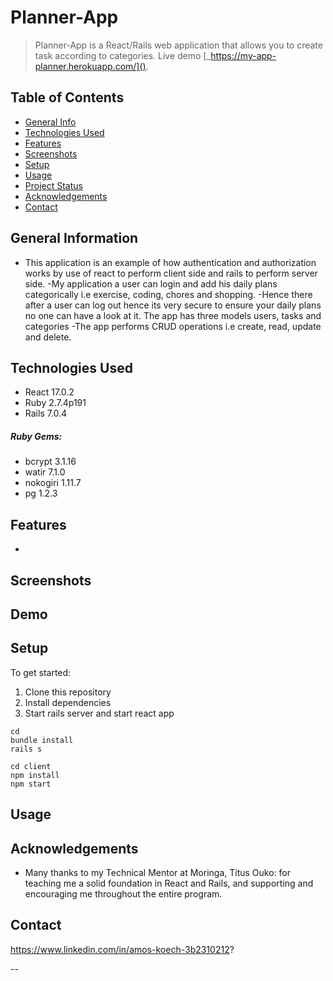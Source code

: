 # Planner-App

> Planner-App is a React/Rails web application that allows you to create task according to categories.
> Live demo [_https://my-app-planner.herokuapp.com/]().

## Table of Contents

- [General Info](#general-information)
- [Technologies Used](#technologies-used)
- [Features](#features)
- [Screenshots](#screenshots)
- [Setup](#setup)
- [Usage](#usage)
- [Project Status](#project-status)
- [Acknowledgements](#acknowledgements)
- [Contact](#contact)

## General Information
- This application is an example of how authentication and authorization works by 
use of react to perform client side and  rails to perform server side.
-My application a user can login and add his daily plans categorically i.e exercise, coding, chores and shopping.
-Hence there after a user can log out hence its very secure to ensure your daily plans no one can have a look at it.
The app has three models users, tasks and categories
-The app performs CRUD operations i.e create, read, update and delete.


## Technologies Used

- React 17.0.2
- Ruby 2.7.4p191
- Rails 7.0.4

##### Ruby Gems:

- bcrypt 3.1.16
- watir 7.1.0
- nokogiri 1.11.7
- pg 1.2.3

## Features

- 

## Screenshots





## Demo


## Setup

To get started:

1. Clone this repository
2. Install dependencies
3. Start rails server and start react app

```
cd 
bundle install
rails s

cd client
npm install
npm start
```

## Usage


## Acknowledgements


- Many thanks to my Technical Mentor  at Moringa, Titus Ouko: for teaching me a solid foundation in React and Rails, and supporting and encouraging me throughout the entire  program.

## Contact
 https://www.linkedin.com/in/amos-koech-3b2310212?


--
